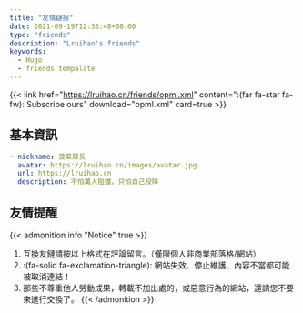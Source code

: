 ```yaml
---
title: "友情鏈接"
date: 2021-09-19T12:33:48+08:00
type: "friends"
description: "Lruihao's friends"
keywords: 
  - Hugo
  - friends tempalate
---
```


<!--
> 暫時不接受友鏈！  
> Warn: 超過兩年為更新或長期挂掉的站點將被取消！ 
-->

{{< link href="https://lruihao.cn/friends/opml.xml" content=":(far fa-star fa-fw): Subscribe ours" download="opml.xml" card=true >}}

## 基本資訊

```yaml
- nickname: 菠菜眾長
  avatar: https://lruihao.cn/images/avatar.jpg
  url: https://lruihao.cn
  description: 不怕萬人阻擋，只怕自己投降
```

## 友情提醒

{{< admonition info "Notice" true >}}
1. 互換友鏈請按以上格式在評論留言。（僅限個人非商業部落格/網站）
2. :(fa-solid fa-exclamation-triangle): 網站失效、停止維護、內容不當都可能被取消連結！
3. 那些不尊重他人勞動成果，轉載不加出處的，或惡意行為的網站，還請您不要來進行交換了。
{{< /admonition >}}